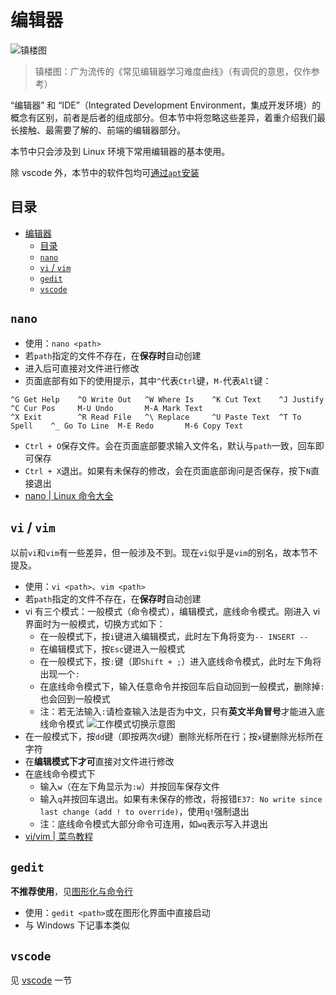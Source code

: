 # 编辑器

![镇楼图](https://s2.loli.net/2022/03/11/PDokvlYhx5mtVQ1.png)
> 镇楼图：广为流传的《常见编辑器学习难度曲线》（有调侃的意思，仅作参考）

“编辑器” 和 “IDE”（Integrated Development Environment，集成开发环境）的概念有区别，前者是后者的组成部分。但本节中将忽略这些差异，着重介绍我们最长接触、最需要了解的、前端的编辑器部分。

本节中只会涉及到 Linux 环境下常用编辑器的基本使用。

除 vscode 外，本节中的软件包均可[通过`apt`安装](./install_program.md#apt)

## 目录
- [编辑器](#编辑器)
  - [目录](#目录)
  - [`nano`](#nano)
  - [`vi` / `vim`](#vi--vim)
  - [`gedit`](#gedit)
  - [`vscode`](#vscode)

## `nano`
- 使用：`nano <path>`
- 若`path`指定的文件不存在，在**保存时**自动创建
- 进入后可直接对文件进行修改
- 页面底部有如下的使用提示，其中`^`代表`Ctrl`键，`M-`代表`Alt`键：
```
^G Get Help    ^O Write Out   ^W Where Is    ^K Cut Text    ^J Justify     ^C Cur Pos     M-U Undo       M-A Mark Text
^X Exit        ^R Read File   ^\ Replace     ^U Paste Text  ^T To Spell    ^_ Go To Line  M-E Redo       M-6 Copy Text
```
- `Ctrl + O`保存文件。会在页面底部要求输入文件名，默认与`path`一致，回车即可保存
- `Ctrl + X`退出。如果有未保存的修改，会在页面底部询问是否保存，按下`N`直接退出
- [nano \| Linux 命令大全](https://ipcmen.com/nano)

## `vi` / `vim`
以前`vi`和`vim`有一些差异，但一般涉及不到。现在`vi`似乎是`vim`的别名，故本节不提及。
- 使用：`vi <path>`、`vim <path>`
- 若`path`指定的文件不存在，在**保存时**自动创建
- vi 有三个模式：一般模式（命令模式），编辑模式，底线命令模式。刚进入 vi 界面时为一般模式，切换方式如下：
  * 在一般模式下，按`i`键进入编辑模式，此时左下角将变为`-- INSERT --`
  * 在编辑模式下，按`Esc`键进入一般模式
  * 在一般模式下，按`:`键（即`Shift + ;`）进入底线命令模式，此时左下角将出现一个`:`
  * 在底线命令模式下，输入任意命令并按回车后自动回到一般模式，删除掉`:`也会回到一般模式
  * 注：若无法输入`:`请检查输入法是否为中文，只有**英文半角冒号**才能进入底线命令模式
![工作模式切换示意图](https://www.runoob.com/wp-content/uploads/2014/07/vim-vi-workmodel.png)
- 在一般模式下，按`dd`键（即按两次`d`键）删除光标所在行；按`x`键删除光标所在字符
- 在**编辑模式下才可**直接对文件进行修改
- 在底线命令模式下
  * 输入`w`（在左下角显示为`:w`）并按回车保存文件
  * 输入`q`并按回车退出。如果有未保存的修改，将报错`E37: No write since last change (add ! to override)`，使用`q!`强制退出
  * 注：底线命令模式大部分命令可连用，如`wq`表示写入并退出
- [vi/vim \| 菜鸟教程](https://www.runoob.com/linux/linux-vim.html)

## `gedit`
**不推荐使用**，见[图形化与命令行](./linux.md#图形化与命令行)
- 使用：`gedit <path>`或在图形化界面中直接启动
- 与 Windows 下记事本类似

## `vscode`
见 [vscode](recommend_env/vscode.md) 一节
